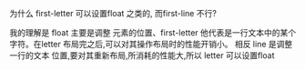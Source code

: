 为什么 first-letter 可以设置float 之类的, 而first-line 不行?

我的理解是 float 主要是调整  元素的位置、first-letter 他代表是一行文本中的某个字符。在letter 布局完之后,可以对其操作布局时的性能开销小。
相反 line 是调整一行的文本 位置,要对其重新布局,所消耗的性能大,所以 letter 可以设置float 